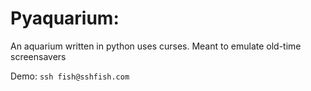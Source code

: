# Pyaquarium:

An aquarium written in python uses curses. Meant to emulate old-time screensavers

Demo: `ssh fish@sshfish.com`
